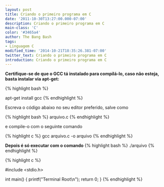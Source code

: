 ```yaml
---
layout: post
title: Criando o primeiro programa em C
date: '2011-10-30T13:27:00.000-07:00'
description: Criando o primeiro programa em C
main-class: 'C'
color: '#3465a4'
author: The Bang Bash
tags:
- Linguagem C
modified_time: '2014-10-21T18:35:26.381-07:00'
twitter_text: Criando o primeiro programa em C
introduction: Criando o primeiro programa em C
---
```




<b>Certifique-se de que o GCC tá instalado para compilá-lo, caso não esteja, basta instalar via apt-get:</b>

{% highlight bash %}

apt-get install gcc
{% endhighlight %}

Escreva o código abaixo no seu editor preferido, salve como 

{% highlight bash %}
arquivo.c
{% endhighlight %}

e compile-o com o seguinte comando

{% highlight c %}
gcc arquivo.c -o arquivo
{% endhighlight %}

<b>Depois é só executar com o comando</b>
{% highlight bash %}
./arquivo
{% endhighlight %}



{% highlight c %}

#include <stdio.h> 

int main() 
{ 
 printf("Terminal Root\n"); 
 return 0;
} 
{% endhighlight %}



